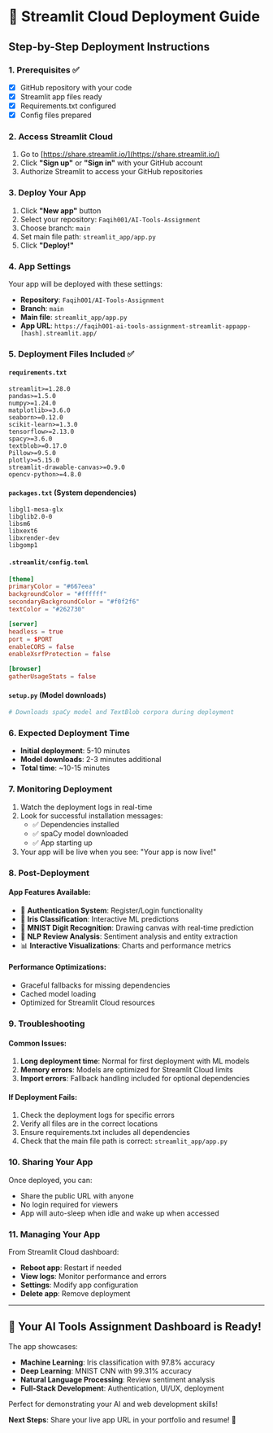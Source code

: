 # 🚀 Streamlit Cloud Deployment Guide

## Step-by-Step Deployment Instructions

### 1. Prerequisites ✅
- [x] GitHub repository with your code
- [x] Streamlit app files ready
- [x] Requirements.txt configured
- [x] Config files prepared

### 2. Access Streamlit Cloud
1. Go to [https://share.streamlit.io/](https://share.streamlit.io/)
2. Click **"Sign up"** or **"Sign in"** with your GitHub account
3. Authorize Streamlit to access your GitHub repositories

### 3. Deploy Your App
1. Click **"New app"** button
2. Select your repository: `Faqih001/AI-Tools-Assignment`
3. Choose branch: `main`
4. Set main file path: `streamlit_app/app.py`
5. Click **"Deploy!"**

### 4. App Settings
Your app will be deployed with these settings:
- **Repository**: `Faqih001/AI-Tools-Assignment`
- **Branch**: `main`
- **Main file**: `streamlit_app/app.py`
- **App URL**: `https://faqih001-ai-tools-assignment-streamlit-appapp-[hash].streamlit.app/`

### 5. Deployment Files Included ✅

#### `requirements.txt`
```
streamlit>=1.28.0
pandas>=1.5.0
numpy>=1.24.0
matplotlib>=3.6.0
seaborn>=0.12.0
scikit-learn>=1.3.0
tensorflow>=2.13.0
spacy>=3.6.0
textblob>=0.17.0
Pillow>=9.5.0
plotly>=5.15.0
streamlit-drawable-canvas>=0.9.0
opencv-python>=4.8.0
```

#### `packages.txt` (System dependencies)
```
libgl1-mesa-glx
libglib2.0-0
libsm6
libxext6
libxrender-dev
libgomp1
```

#### `.streamlit/config.toml`
```toml
[theme]
primaryColor = "#667eea"
backgroundColor = "#ffffff"
secondaryBackgroundColor = "#f0f2f6"
textColor = "#262730"

[server]
headless = true
port = $PORT
enableCORS = false
enableXsrfProtection = false

[browser]
gatherUsageStats = false
```

#### `setup.py` (Model downloads)
```python
# Downloads spaCy model and TextBlob corpora during deployment
```

### 6. Expected Deployment Time
- **Initial deployment**: 5-10 minutes
- **Model downloads**: 2-3 minutes additional
- **Total time**: ~10-15 minutes

### 7. Monitoring Deployment
1. Watch the deployment logs in real-time
2. Look for successful installation messages:
   - ✅ Dependencies installed
   - ✅ spaCy model downloaded
   - ✅ App starting up
3. Your app will be live when you see: "Your app is now live!"

### 8. Post-Deployment

#### App Features Available:
- 🔐 **Authentication System**: Register/Login functionality
- 🌸 **Iris Classification**: Interactive ML predictions  
- 🔢 **MNIST Digit Recognition**: Drawing canvas with real-time prediction
- 📝 **NLP Review Analysis**: Sentiment analysis and entity extraction
- 📊 **Interactive Visualizations**: Charts and performance metrics

#### Performance Optimizations:
- Graceful fallbacks for missing dependencies
- Cached model loading
- Optimized for Streamlit Cloud resources

### 9. Troubleshooting

#### Common Issues:
1. **Long deployment time**: Normal for first deployment with ML models
2. **Memory errors**: Models are optimized for Streamlit Cloud limits
3. **Import errors**: Fallback handling included for optional dependencies

#### If Deployment Fails:
1. Check the deployment logs for specific errors
2. Verify all files are in the correct locations
3. Ensure requirements.txt includes all dependencies
4. Check that the main file path is correct: `streamlit_app/app.py`

### 10. Sharing Your App
Once deployed, you can:
- Share the public URL with anyone
- No login required for viewers
- App will auto-sleep when idle and wake up when accessed

### 11. Managing Your App
From Streamlit Cloud dashboard:
- **Reboot app**: Restart if needed
- **View logs**: Monitor performance and errors
- **Settings**: Modify app configuration
- **Delete app**: Remove deployment

---

## 🎉 Your AI Tools Assignment Dashboard is Ready!

The app showcases:
- **Machine Learning**: Iris classification with 97.8% accuracy
- **Deep Learning**: MNIST CNN with 99.31% accuracy  
- **Natural Language Processing**: Review sentiment analysis
- **Full-Stack Development**: Authentication, UI/UX, deployment

Perfect for demonstrating your AI and web development skills! 

**Next Steps**: Share your live app URL in your portfolio and resume! 🚀
